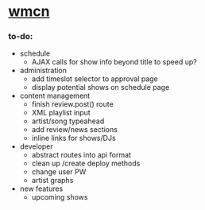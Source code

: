 # [wmcn](http://wmcn.fm)

###	to-do:

-	schedule
	-	AJAX calls for show info beyond title to speed up?
-	administration
	-	add timeslot selector to approval page
	-	display potential shows on schedule page
-	content management
	-	finish review.post() route
	-	XML playlist input
	-	artist/song typeahead
	-	add review/news sections
	-	inline links for shows/DJs
-	developer
	-	abstract routes into api format
	-	clean up /create deploy methods
	-	change user PW
	-	artist graphs
-	new features
	-	upcoming shows

<!--     cd wmcn
    bower install
    npm install
    npm start
    server listening on port 3000

## url layout:
	|-- /											[info, schedule, contacts, news, reviews + giveaways, playlists]
	  	|------ /archive 							[select dj's, shows, date range, songs, artists]
	  	|
	  	|------ /admin	
		|			|------ /applicants	
		|			|			|------ /dj			[view all dj applications for the current semester]
		|			|			|------ /staff		[view all staff apps for current semester]	
		|			|
		|			|------ /users					[view all users]
		|			|			|------ /{userId}	[edit or delete a user]	 
		|			|
		|			|------ /site 					[change date/schedule slots, application text, turn on link to application banner...]
		|			|------ /scheduler				[UI for creating a schedule: drag and drop, etc]
		|
		|------ /applications
		|			|------ /dj
		|			|------ /staff
		|
		|------ /dj
		|			|------ /main					[select actions: create playlist post, staff application, edit user, log out]
		|			|------ /login					[log in page - or make it a popup?]
		|			|------ /user 					[edit user info: name, id#, etc]
		|			|------ /post					[create a post]
		|
		|------ /show
					|------ /{showId}				[show/link all hosts and episodes]
			


## db collection schema:
- [users](https://github.com/wmcn-fm/wmcn/blob/master/templates/user.json)
	- master collection, contains all current and former users
	- [blogs](https://github.com/wmcn-fm/wmcn/blob/master/templates/user.json)
		- 1-M embedded subdocument for user blog/review entries
		- M-1 references to [artist](https://github.com/wmcn-fm/wmcn/blob/master/templates/artist.json) objects
- [shows](https://github.com/wmcn-fm/wmcn/blob/master/templates/show.json)
	- contains all former and current shows
	- [playlists](https://github.com/wmcn-fm/wmcn/blob/master/templates/show.json)
		- 1-M embedded subdocument for the show's playlists
		- M-1 references to [artist](https://github.com/wmcn-fm/wmcn/blob/master/templates/artist.json) objects
- [artists](https://github.com/wmcn-fm/wmcn/blob/master/templates/artist.json)
	- contain embedded [song](https://github.com/wmcn-fm/wmcn/blob/master/templates/artist.json) subdocuments, created by reference through plyalist or blog collections
- djapps
	- temporary collection for dj applications before they are either flushed or added to the database
- staffapps
	- temporary collection for staff applications before they are flushed or approved

## schedule:

| date | will                  | jenweil                 |
|------|-----------------------|-------------------------|
| 8/1  | - set up colls, post  | auth login, email setup |
| 9/3  | - frontend 		   | assist with frontend 	 |
|	   | - tumblr redirect	   | app banner 			 |
|	   | - site setup		   | archive page 			 |
| ...  | -site config    	   |	                     |		
|      | - staff apps 		   |						 |
|	   | - code cleanup 	   | 						 |
 -->
	